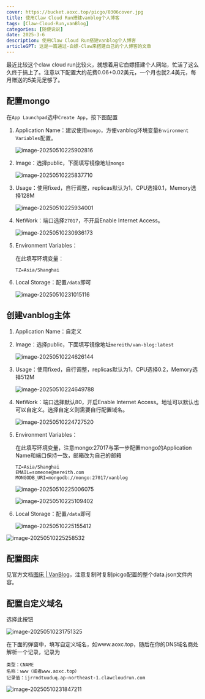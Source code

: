 ```yaml
---
cover: https://bucket.aoxc.top/picgo/0306cover.jpg
title: 使用Claw Cloud Run搭建vanblog个人博客
tags: [Claw-Cloud-Run,vanBlog]
categories: [随便说说]
date: 2025-3-6
description: 使用Claw Cloud Run搭建vanblog个人博客
articleGPT: 这是一篇通过-白嫖-Claw来搭建自己的个人博客的文章
---
```


最近比较这个claw cloud run比较火，就想着用它白嫖搭建个人网站，忙活了这么久终于搞上了。注意以下配置大约花费0.06+0.02美元，一个月也就2.4美元，每月赠送的5美元足够了。

## 配置mongo

在`App Launchpad`选中`Create App`，按下图配置

1. Application Name：建议使用`mongo`，方便vanblog环境变量`Environment Variables`配置。

   ![image-20250510225902816](https://quisper.obs.cn-east-3.myhuaweicloud.com/picgo/image-20250510225902816.png)

2. Image：选择public，下面填写镜像地址`mongo`

   ![image-20250510225837710](https://quisper.obs.cn-east-3.myhuaweicloud.com/picgo/image-20250510225837710.png)

3. Usage：使用fixed，自行调整，replicas默认为1，CPU选择0.1，Memory选择128M

   ![image-20250510225934001](https://quisper.obs.cn-east-3.myhuaweicloud.com/picgo/image-20250510225934001.png)

4. NetWork：端口选择`27017`，不开启Enable Internet Access。

   ![image-20250510230936173](https://quisper.obs.cn-east-3.myhuaweicloud.com/picgo/image-20250510230936173.png)

5. Environment Variables：

   在此填写环境变量：

   ```
   TZ=Asia/Shanghai
   ```

6. Local Storage：配置`/data`即可

   ![image-20250510231015116](https://quisper.obs.cn-east-3.myhuaweicloud.com/picgo/image-20250510231015116.png)

## 创建vanblog主体

1. Application Name：自定义

2. Image：选择public，下面填写镜像地址`mereith/van-blog:latest`

   ![image-20250510224626144](https://quisper.obs.cn-east-3.myhuaweicloud.com/picgo/image-20250510224626144.png)

3. Usage：使用fixed，自行调整，replicas默认为1，CPU选择0.2，Memory选择512M

   ![image-20250510224649788](https://quisper.obs.cn-east-3.myhuaweicloud.com/picgo/image-20250510224649788.png)

4. NetWork：端口选择默认80，开启Enable Internet Access。地址可以默认也可以自定义。选择自定义则需要自行配置域名。

   ![image-20250510224727520](https://quisper.obs.cn-east-3.myhuaweicloud.com/picgo/image-20250510224727520.png)

5. Environment Variables：

   在此填写环境变量，注意mongo:27017与第一步配置mongo的Application Name和端口保持一致，邮箱改为自己的邮箱

   ```
   TZ=Asia/Shanghai
   EMAIL=someone@mereith.com
   MONGODB_URI=mongodb://mongo:27017/vanblog
   ```

   ![image-20250510225006075](https://quisper.obs.cn-east-3.myhuaweicloud.com/picgo/image-20250510225006075.png)

   ![image-20250510225109402](https://quisper.obs.cn-east-3.myhuaweicloud.com/picgo/image-20250510225109402.png)

6. Local Storage：配置`/data`即可

   ![image-20250510225155412](https://quisper.obs.cn-east-3.myhuaweicloud.com/picgo/image-20250510225155412.png)

![image-20250510225258532](https://quisper.obs.cn-east-3.myhuaweicloud.com/picgo/image-20250510225258532.png)

## 配置图床

见官方文档[图床 | VanBlog](https://vanblog.mereith.com/features/image-storage.html#设置图床)，注意复制时复制picgo配置的整个data.json文件内容。

## 配置自定义域名

选择此按钮

![image-20250510231751325](https://quisper.obs.cn-east-3.myhuaweicloud.com/picgo/image-20250510231751325.png)

在下面的弹窗中，填写自定义域名，如www.aoxc.top，随后在你的DNS域名商处解析一个记录，记录为

```
类型：CNAME
名称：www（或者www.aoxc.top）
记录值：ijrrndtuuduq.ap-northeast-1.clawcloudrun.com
```

![image-20250510231847211](https://quisper.obs.cn-east-3.myhuaweicloud.com/picgo/image-20250510231847211.png)

